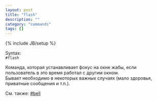 ```yaml
---
layout: post
title: "flash"
description: ""
category: "commands"
tags: []
---
```

{% include JB/setup %}

Syntax:  
`#flash`

Команда, которая устанавливает фокус на окне жабы, если пользователь в это время работал с другим окном.   
Бывает необходимо в некоторых важных случаях (мало здоровья, приватные сообщения и т.п.). 

См. также: [#bell](#bell)